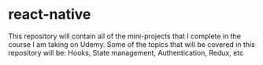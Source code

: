# react-native
 This repository will contain all of the mini-projects that I complete in the course I am taking on Udemy. Some of the topics that will be covered in this repository will be: Hooks, State management, Authentication, Redux, etc
